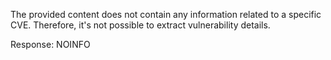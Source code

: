 The provided content does not contain any information related to a specific CVE. Therefore, it's not possible to extract vulnerability details.

Response: NOINFO
